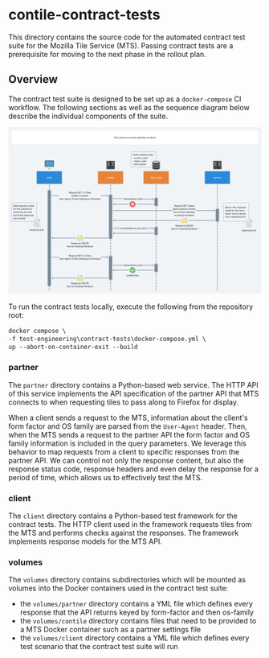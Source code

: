 # contile-contract-tests

This directory contains the source code for the automated contract test suite 
for the Mozilla Tile Service (MTS). Passing contract tests are a prerequisite 
for moving to the next phase in the rollout plan.

## Overview

The contract test suite is designed to be set up as a `docker-compose` CI
workflow. The following sections as well as the sequence diagram below describe 
the individual components of the suite.

![Sequence diagram of the integration tests][sequence_diagram]

To run the contract tests locally, execute the following from the repository root:

```text
docker compose \ 
-f test-engineering\contract-tests\docker-compose.yml \ 
up --abort-on-container-exit --build
```

### partner

The `partner` directory contains a Python-based web service. The HTTP API of
this service implements the API specification of the partner API that MTS
connects to when requesting tiles to pass along to Firefox for display.

When a client sends a request to the MTS, information about the client's form
factor and OS family are parsed from the `User-Agent` header. Then, when the MTS
sends a request to the partner API the form factor and OS family information is
included in the query parameters. We leverage this behavior to map requests from
a client to specific responses from the partner API. We can control not only the
response content, but also the response status code, response headers and even
delay the response for a period of time, which allows us to effectively test the
MTS.

### client

The `client` directory contains a Python-based test framework for the
contract tests. The HTTP client used in the framework requests tiles from the
MTS and performs checks against the responses. The framework implements response
models for the MTS API.

### volumes

The `volumes` directory contains subdirectories which will be mounted as
volumes into the Docker containers used in the contract test suite:

- the `volumes/partner` directory contains a YML file which defines every
response that the API returns keyed by form-factor and then os-family
- the `volumes/contile` directory contains files that need to be provided to a
MTS Docker container such as a partner settings file
- the `volumes/client` directory contains a YML file which defines every test
scenario that the contract test suite will run

[sequence_diagram]: sequence_diagram.png
